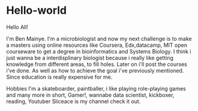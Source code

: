 # Hello-world

Hello All!

I'm Ben Mainye. I'm a microbiologist and now my next challenge is to make a masters using online resources like Coursera, Edx,datacamp, MIT open courseware to get a degree in bioinformatics and Systems Biology. I think i just wanna be a interdisplinary biologist because i really like getting knowledge from different areas, to fill holes. Later on i'll post the courses i've done. As well as how to achieve the goal i've previously mentioned. Since education is really expensive for me.

Hobbies
I'm a skateboarder, paintballer, i like playing role-playing games and many more in short, Gamer!, wannabe data scientist, kickboxer, reading, Youtuber Sliceace is my channel check it out.
